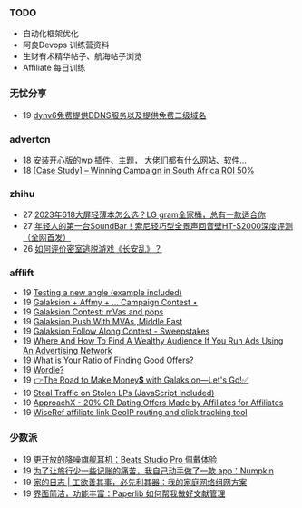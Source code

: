 ### TODO
-  自动化框架优化
-  阿良Devops 训练营资料
-  生财有术精华帖子、航海帖子浏览
-  Affiliate 每日训练

### 无忧分享
<!-- ruyo:START -->
-  19 [dynv6免费提供DDNS服务以及提供免费二级域名](https://51.ruyo.net/18430.html)<!-- ruyo:END -->

### advertcn
<!-- advertcn:START -->
-  18 [安装开心版的wp 插件、主题， 大佬们都有什么网站、软件...](https://www.advertcn.com/forum.php?mod=viewthread&tid=111253)
-  18 [[Case Study] – Winning Campaign in South Africa ROI 50%](https://www.advertcn.com/forum.php?mod=viewthread&tid=111251)<!-- advertcn:END -->

### zhihu
<!-- zhihu:START -->
-  27 [2023年618大屏轻薄本怎么选？LG gram全家桶，总有一款适合你](http://zhuanlan.zhihu.com/p/632641888?utm_campaign=rss&utm_medium=rss&utm_source=rss&utm_content=title)
-  27 [年轻人的第一台SoundBar！索尼轻巧型全景声回音壁HT-S2000深度评测（全网首发）](http://zhuanlan.zhihu.com/p/630990296?utm_campaign=rss&utm_medium=rss&utm_source=rss&utm_content=title)
-  26 [如何评价密室逃脱游戏《长安乱》？](http://www.zhihu.com/question/563950552/answer/3045961312?utm_campaign=rss&utm_medium=rss&utm_source=rss&utm_content=title)<!-- zhihu:END -->

### afflift
<!-- afflift:START -->
-  19 [Testing a new angle &lpar;example included&rpar;](https://afflift.com/f/threads/testing-a-new-angle-example-included.11316/)
-  19 [Galaksion + Affmy + ...  Campaign Contest ⋆](https://afflift.com/f/threads/galaksion-affmy-campaign-contest-%E2%8B%86.11225/)
-  19 [Galaksion Contest: mVas and pops](https://afflift.com/f/threads/galaksion-contest-mvas-and-pops.11292/)
-  19 [Galaksion Push With MVAs ,Middle East](https://afflift.com/f/threads/galaksion-push-with-mvas-middle-east.11299/)
-  19 [Galaksion Follow Along Contest - Sweepstakes](https://afflift.com/f/threads/galaksion-follow-along-contest-sweepstakes.11314/)
-  19 [Where And How To Find A Wealthy Audience If You Run Ads Using An Advertising Network](https://afflift.com/f/threads/where-and-how-to-find-a-wealthy-audience-if-you-run-ads-using-an-advertising-network.11315/)
-  19 [What is Your Ratio of Finding Good Offers?](https://afflift.com/f/threads/what-is-your-ratio-of-finding-good-offers.11277/)
-  19 [Wordle?](https://afflift.com/f/threads/wordle.8222/)
-  19 [👉The Road to Make Money💲 with Galaksion—Let&#39;s Go!✅](https://afflift.com/f/threads/%F0%9F%91%89the-road-to-make-money%F0%9F%92%B2-with-galaksion%E2%80%94lets-go-%E2%9C%85.11303/)
-  19 [Steal Traffic on Stolen LPs &lpar;JavaScript Included&rpar;](https://afflift.com/f/threads/steal-traffic-on-stolen-lps-javascript-included.10819/)
-  19 [ApproachX - 20% CR Dating Offers Made by Affiliates for Affiliates](https://afflift.com/f/threads/approachx-20-cr-dating-offers-made-by-affiliates-for-affiliates.9381/)
-  19 [WiseRef affiliate link GeoIP routing and click tracking tool](https://afflift.com/f/threads/wiseref-affiliate-link-geoip-routing-and-click-tracking-tool.11311/)<!-- afflift:END -->

### 少数派
<!-- sspai:START -->
-  19 [更开放的降噪旗舰耳机：Beats Studio Pro 佩戴体验](https://sspai.com/post/81293)
-  19 [为了让旅行少一些记账的痛苦，我自己动手做了一款 app：Numpkin](https://sspai.com/post/80961)
-  19 [家的日志 | 工欲善其事，必先利其器：我的家庭网络组网方案](https://sspai.com/post/81073)
-  19 [界面简洁，功能丰富：Paperlib 如何帮我做好文献管理](https://sspai.com/post/80998)<!-- sspai:END -->
